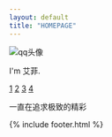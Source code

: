 ```yaml
---
layout: default
title: "HOMEPAGE"
---
```


<div class="header">
    <div class="tx">
      <img src="https://q1.qlogo.cn/g?b=qq&nk=1764712330&s=640" alt="qq头像">
    </div>
    <div class="contact">
      <p>I'm 艾菲.</p>
    </div>
</div>
<div class="content">
    <div class="introduce">
        <a href="/">1</a>
        <a href="/">2</a>
        <a href="/">3</a>
        <a href="/">4</a>
    </div>
    <div class="main">
        <div id="hitokoto"><p id="hitokoto_text">一直在追求极致的精彩</p></div>
        <script>
          var xhr = new XMLHttpRequest();
          xhr.open('get', 'https://v1.hitokoto.cn');
          xhr.onreadystatechange = function () {
          if (xhr.readyState === 4) {
              var data = JSON.parse(xhr.responseText);
              var hitokoto = document.getElementById('hitokoto_text');
              hitokoto.innerText = data.hitokoto;
            }
          }
          xhr.send();
      </script>
    </div>
</div>
 
{% include footer.html %}